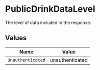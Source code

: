# PublicDrinkDataLevel

The level of data included in the response.


## Values

| Name              | Value             |
| ----------------- | ----------------- |
| `Unauthenticated` | unauthenticated   |